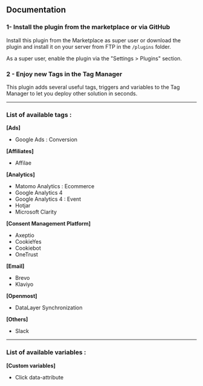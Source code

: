 ## Documentation

### 1- Install the plugin from the marketplace or via GitHub

Install this plugin from the Marketplace as super user or download the plugin and install it on your server from FTP in
the `/plugins` folder. 

As a super user, enable the plugin via the "Settings > Plugins" section.

### 2 - Enjoy new Tags in the Tag Manager 

This plugin adds several useful tags, triggers and variables to the Tag Manager to let you deploy other solution in seconds.

<hr>  

### List of available tags :

**[Ads]**

- Google Ads : Conversion

**[Affiliates]**

- Affilae

**[Analytics]**

- Matomo Analytics : Ecommerce
- Google Analytics 4
- Google Analytics 4 : Event
- Hotjar
- Microsoft Clarity

**[Consent Management Platform]**

- Axeptio
- CookieYes
- Cookiebot
- OneTrust

**[Email]**

- Brevo
- Klaviyo

**[Openmost]**

- DataLayer Synchronization

**[Others]**

- Slack

<hr>  

### List of available variables :

**[Custom variables]**

- Click data-attribute